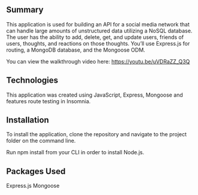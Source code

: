 ## Summary
 This application is used for building an API for a social media network that can handle large amounts of unstructured data utilizing a NoSQL database. The user has the ability to add, delete, get, and update users, friends of users, thoughts, and reactions on those thoughts. You’ll use Express.js for routing, a MongoDB database, and the Mongoose ODM.

 You can view the walkthrough video here: https://youtu.be/uVDRaZZ_Q3Q

 ## Technologies
 This application was created using JavaScript, Express, Mongoose and features route testing in Insomnia.

 ## Installation
 To install the application, clone the repository and navigate to the project folder on the command line.

 Run npm install from your CLI in order to install Node.js.

## Packages Used
Express.js
Mongoose
